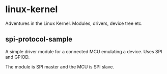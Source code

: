 # linux-kernel
Adventures in the Linux Kernel. Modules, drivers, device tree etc.

## spi-protocol-sample
A simple driver module for a connected MCU emulating a device. Uses
SPI and GPIOD.

The module is SPI master and the MCU is SPI slave.
